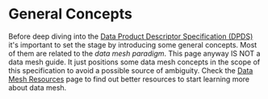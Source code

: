 # General Concepts
Before deep diving into the [Data Product Descriptor Specification (DPDS)](../resources/specifications/README.md) it's important to set the stage by introducing some general concepts. Most of them are related to the *data mesh paradigm*. This page anyway IS NOT a data mesh guide. It just positions some data mesh concepts in the scope of this specification to avoid a possible source of ambiguity. Check the [Data Mesh Resources](../resources/resources.md) page to find out better resources to start learning more about data mesh.




